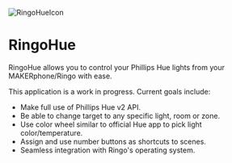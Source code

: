 ![RingoHueIcon](https://i.ibb.co/3FpgKdn/icon.png)
# RingoHue

RingoHue allows you to control your Phillips Hue lights from your MAKERphone/Ringo with ease.

This application is a work in progress. Current goals include:
- Make full use of Phillips Hue v2 API.
- Be able to change target to any specific light, room or zone.
- Use color wheel similar to official Hue app to pick light color/temperature.
- Assign and use number buttons as shortcuts to scenes.
- Seamless integration with Ringo's operating system.
